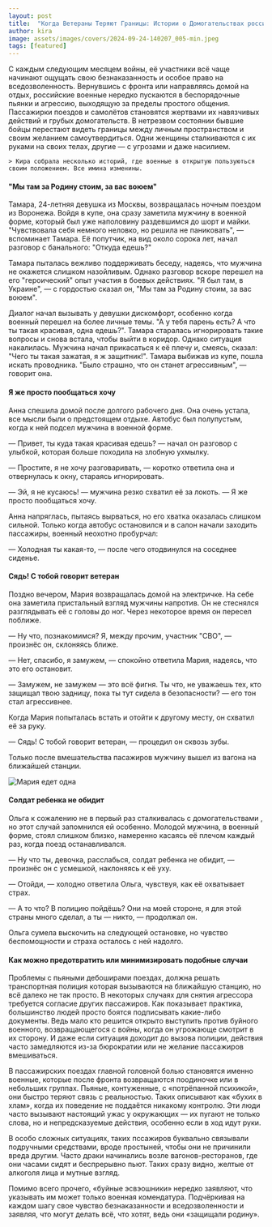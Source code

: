 ```yaml
---
layout: post
title:  "Когда Ветераны Теряют Границы: Истории о Домогательствах российских военных в Общественном Транспорте"
author: kira
image: assets/images/covers/2024-09-24-140207_005-min.jpeg
tags: [featured]
---
```


С каждым следующим месяцем войны, её участники всё чаще начинают ощущать свою безнаказанность и особое право на вседозволенность. Вернувшись с фронта или направляясь домой на отдых, российские военные нередко пускаются в беспорядочные пьянки и агрессию, выходящую за пределы простого общения. Пассажирки поездов и самолётов становятся жертвами их навязчивых действий и грубых домогательств. В нетрезвом состоянии бывшие бойцы перестают видеть границы между личным пространством и своим желанием самоутвердиться. Одни женщины сталкиваются с их руками на своих телах, другие — с угрозами и даже насилием. 

    > Кира собрала несколько историй, где военные в открытую пользуються своим положением. Все имина изменины.


#### "Мы там за Родину стоим, за вас воюем"

Тамара, 24-летняя девушка из Москвы, возвращалась ночным поездом из Воронежа. Войдя в купе, она сразу заметила мужчину в военной форме, который был уже наполовину раздевшимся до шорт и майки. "Чувствовала себя немного неловко, но решила не паниковать", — вспоминает Тамара. Её попутчик, на вид около сорока лет, начал разговор с банального: "Откуда едешь?"

Тамара пыталась вежливо поддерживать беседу, надеясь, что мужчина не окажется слишком назойливым. Однако разговор вскоре перешел на его "героический" опыт участия в боевых действиях. "Я был там, в Украине", — с гордостью сказал он, "Мы там за Родину стоим, за вас воюем".

Диалог начал вызывать у девушки дискомфорт, особенно когда военный перешел на более личные темы. "А у тебя парень есть? А что ты такая красивая, одна едешь?". Тамара старалась игнорировать такие вопросы и снова встала, чтобы выйти в коридор. Однако ситуация накалилась. Мужчина начал прикасаться к её плечу и, смеясь, сказал: "Чего ты такая зажатая, я ж защитник!". Тамара выбижав из купе, пошла искать проводника. "Было страшно, что он станет агрессивным", — говорит она. 


#### Я же просто пообщаться хочу

Анна спешила домой после долгого рабочего дня. Она очень устала, все мысли были о предстоящем отдыхе. Автобус был полупустым, когда к ней подсел мужчина в военной форме. 

— Привет, ты куда такая красивая едешь? — начал он разговор с улыбкой, которая больше походила на злобную ухмылку.

— Простите, я не хочу разговаривать, — коротко ответила она и отвернулась к окну, стараясь игнорировать.

— Эй, я не кусаюсь! — мужчина резко схватил её за локоть. — Я же просто пообщаться хочу.

Анна напряглась, пытаясь вырваться, но его хватка оказалась слишком сильной. Только когда автобус остановился и в салон начали заходить пассажиры, военный неохотно пробурчал:

— Холодная ты какая-то, — после чего отодвинулся на соседнее сиденье.


#### Сядь! С тобой говорит ветеран

Поздно вечером, Мария возвращалась домой на электричке.  На себе она заметила пристальный взгляд мужчины напротив. Он не стеснялся разглядывать её с головы до ног. Через некоторое время он пересел поближе.

— Ну что, познакомимся? Я, между прочим, участник "СВО", — произнёс он, склоняясь ближе.

— Нет, спасибо, я замужем, — спокойно ответила Мария, надеясь, что это его остановит.

— Замужем, не замужем — это всё фигня. Ты что, не уважаешь тех, кто защищал твою задницу, пока ты тут сидела в безопасности? — его тон стал агрессивнее.

Когда Мария попыталась встать и отойти к другому месту, он схватил её за руку.

— Сядь! С тобой говорит ветеран, — процедил он сквозь зубы.

Только после вмешательства пасажиров мужчину вышел из вагона на ближайшей станции.

![Мария едет одна]({{site.baseurl}}/assets/images/covers/2024-09-24-141037_005-min.jpg)


#### Солдат ребенка не обидит

Ольга к сожалению не в первый раз сталкивалась с домогательствами , но этот случай запомнился ей особенно. Молодой мужчина, в военный форме, стоял слишком близко, намеренно касаясь её плечом каждый раз, когда поезд останавливался.

— Ну что ты, девочка, расслабься, солдат ребенка не обидит, — произнёс он с усмешкой, наклоняясь к её уху.

— Отойди, — холодно ответила Ольга, чувствуя, как её охватывает страх.

— А то что? В полицию пойдёшь? Они на моей стороне, я для этой страны много сделал, а ты — никто, — продолжал он.

Ольга сумела выскочить на следующей остановке, но чувство беспомощности и страха осталось с ней надолго.


#### Как можно предотвратить или минимизировать подобные случаи 

Проблемы с  пьяными дебоширами поездах, должна решать транспортная полиция которая вызываются на ближайшую станцию, но всё далеко не так просто. В некоторых случаях для снятия агрессора требуется согласие других пассажиров. Как показывает практика, большинство людей просто боятся подписывать какие-либо документы. Ведь мало кто решится открыто выступить против буйного военного,  возвращающегося с войны, когда он угрожающе смотрит в их сторону. И даже если ситуация доходит до вызова полиции, действия часто замедляются из-за бюрократии или не желание пассажиров вмешиваться.

В пассажирских поездах главной головной болью становятся именно военные, которые после фронта возвращаются поодиночке или в небольших группах. Пьяные, контуженные, с «потрёпанной психикой», они быстро теряют связь с реальностью. Таких описывают как «бухих в хлам», когда их поведение не поддаётся никакому контролю. Эти люди часто вызывают настоящий ужас у окружающих — их пугают не только слова, но и непредсказуемые действия, особенно если в ход идут руки.

В особо сложных ситуациях, таких пссажиров буквально связывали подручными средствами, вроде простыней, чтобы они не причинили вреда другим. Часто драки начинались возле вагонов-ресторанов, где они часами сидят и беспрерывно пьют. Таких сразу видно, желтые от алкоголя лица и мутные взгляд.

Помимо всего прочего, «буйные эсвэошники» нередко заявляют, что указывать им может только военная комендатура. Подчёркивая на каждом шагу свое чувство безнаказанности и вседозволенности и заявляя, что могут делать всё, что хотят, ведь они «защищали родину».